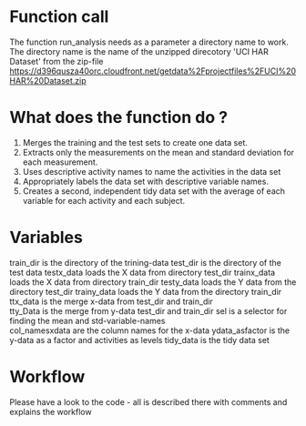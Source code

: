 Function call
=================
The function run_analysis needs as a parameter a directory name to work. The directory name is the name of the unzipped direcotory 'UCI HAR Dataset' from the zip-file https://d396qusza40orc.cloudfront.net/getdata%2Fprojectfiles%2FUCI%20HAR%20Dataset.zip 

What does the function do ?
==================================
 1. Merges the training and the test sets to create one data set.
 2. Extracts only the measurements on the mean and standard deviation for each measurement. 
 3. Uses descriptive activity names to name the activities in the data set
 4. Appropriately labels the data set with descriptive variable names. 
 5. Creates a second, independent tidy data set with the average of each variable for each activity and each subject. 

Variables
=================
 train_dir is the directory of  the trining-data
 test_dir is the directory of the test data
 testx_data loads the X data from directory test_dir
 trainx_data loads the X data from directory train_dir
 testy_data loads the Y data from the directory test_dir
 trainy_data loads the Y data from the directory train_dir
 ttx_data is the merge x-data from test_dir and train_dir   
 tty_Data is the merge from y-data test_dir and train_dir
 sel is a selector for finding the mean and std-variable-names  
 col_namesxdata are the column names for the x-data
 ydata_asfactor is the y-data as a factor and activities as levels
 tidy_data is the tidy data set


Workflow
=================
 Please have a look to the code - all is described there with comments and explains the workflow
 
